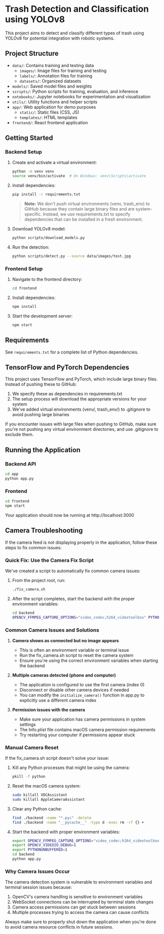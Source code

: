 # Trash Detection and Classification using YOLOv8

This project aims to detect and classify different types of trash using YOLOv8 for potential integration with robotic systems.

## Project Structure

- `data/`: Contains training and testing data
  - `images/`: Image files for training and testing
  - `labels/`: Annotation files for training
  - `datasets/`: Organized datasets
- `models/`: Saved model files and weights
- `scripts/`: Python scripts for training, evaluation, and inference
- `notebooks/`: Jupyter notebooks for experimentation and visualization
- `utils/`: Utility functions and helper scripts
- `app/`: Web application for demo purposes
  - `static/`: Static files (CSS, JS)
  - `templates/`: HTML templates
- `frontend/`: React frontend application

## Getting Started

### Backend Setup

1. Create and activate a virtual environment:
   ```bash
   python -m venv venv
   source venv/bin/activate  # On Windows: venv\Scripts\activate
   ```

2. Install dependencies:
   ```bash
   pip install -r requirements.txt
   ```

   > **Note:** We don't push virtual environments (venv, trash_env) to GitHub because they contain large binary files and are system-specific. Instead, we use requirements.txt to specify dependencies that can be installed in a fresh environment.

3. Download YOLOv8 model:
   ```bash
   python scripts/download_models.py
   ```

4. Run the detection:
   ```bash
   python scripts/detect.py --source data/images/test.jpg
   ```

### Frontend Setup

1. Navigate to the frontend directory:
   ```bash
   cd frontend
   ```

2. Install dependencies:
   ```bash
   npm install
   ```

3. Start the development server:
   ```bash
   npm start
   ```

## Requirements

See `requirements.txt` for a complete list of Python dependencies.

## TensorFlow and PyTorch Dependencies

This project uses TensorFlow and PyTorch, which include large binary files. Instead of pushing these to GitHub:

1. We specify these as dependencies in requirements.txt
2. The setup process will download the appropriate versions for your system
3. We've added virtual environments (venv/, trash_env/) to .gitignore to avoid pushing large binaries

If you encounter issues with large files when pushing to GitHub, make sure you're not pushing any virtual environment directories, and use .gitignore to exclude them.

## Running the Application

### Backend API
```bash
cd app
python app.py
```

### Frontend
```bash
cd frontend
npm start
```

Your application should now be running at http://localhost:3000

## Camera Troubleshooting

If the camera feed is not displaying properly in the application, follow these steps to fix common issues:

### Quick Fix: Use the Camera Fix Script

We've created a script to automatically fix common camera issues:

1. From the project root, run:
   ```bash
   ./fix_camera.sh
   ```

2. After the script completes, start the backend with the proper environment variables:
   ```bash
   cd backend
   OPENCV_FFMPEG_CAPTURE_OPTIONS="video_codec;h264_videotoolbox" PYTHONUNBUFFERED=1 python app.py
   ```

### Common Camera Issues and Solutions

1. **Camera shows as connected but no image appears**
   - This is often an environment variable or terminal issue
   - Run the fix_camera.sh script to reset the camera system
   - Ensure you're using the correct environment variables when starting the backend

2. **Multiple cameras detected (phone and computer)**
   - The application is configured to use the first camera (index 0)
   - Disconnect or disable other camera devices if needed
   - You can modify the `initialize_camera()` function in app.py to explicitly use a different camera index

3. **Permission issues with the camera**
   - Make sure your application has camera permissions in system settings
   - The Info.plist file contains macOS camera permission requirements
   - Try restarting your computer if permissions appear stuck

### Manual Camera Reset

If the fix_camera.sh script doesn't solve your issue:

1. Kill any Python processes that might be using the camera:
   ```bash
   pkill -f python
   ```

2. Reset the macOS camera system:
   ```bash
   sudo killall VDCAssistant
   sudo killall AppleCameraAssistant
   ```

3. Clear any Python cache:
   ```bash
   find ./backend -name "*.pyc" -delete
   find ./backend -name "__pycache__" -type d -exec rm -rf {} +
   ```

4. Start the backend with proper environment variables:
   ```bash
   export OPENCV_FFMPEG_CAPTURE_OPTIONS="video_codec;h264_videotoolbox"
   export OPENCV_VIDEOIO_DEBUG=1
   export PYTHONUNBUFFERED=1
   cd backend
   python app.py
   ```

### Why Camera Issues Occur

The camera detection system is vulnerable to environment variables and terminal session issues because:

1. OpenCV's camera handling is sensitive to environment variables
2. WebSocket connections can be interrupted by terminal state changes
3. Camera access permissions can get stuck between sessions
4. Multiple processes trying to access the camera can cause conflicts

Always make sure to properly shut down the application when you're done to avoid camera resource conflicts in future sessions.
